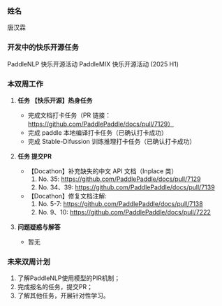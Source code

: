 ### 姓名

唐汉霖

### 开发中的快乐开源任务

PaddleNLP 快乐开源活动
PaddleMIX 快乐开源活动 (2025 H1)

### 本双周工作

1. **任务 【快乐开源】热身任务**

   - 完成文档打卡任务（PR 链接：https://github.com/PaddlePaddle/docs/pull/7129）
   - 完成 paddle 本地编译打卡任务（已确认打卡成功）
   - 完成 Stable-Difussion 训练推理打卡任务（已确认打卡成功）

2. **任务 提交PR**

   - 【Docathon】补充缺失的中文 API 文档（Inplace 类）
     1. No. 35: https://github.com/PaddlePaddle/docs/pull/7129
     2. No. 34、39: https://github.com/PaddlePaddle/docs/pull/7139
   - 【Docathon】修复文档注解:
     1. No. 5-7: https://github.com/PaddlePaddle/docs/pull/7138
     2. No. 9、10: https://github.com/PaddlePaddle/docs/pull/7222

3. **问题疑惑与解答**

   - 暂无


### 未来双周计划

1. 了解PaddleNLP使用模型的PIR机制；
2. 完成报名的任务，提交PR；
3. 了解其他任务，开展针对性学习。